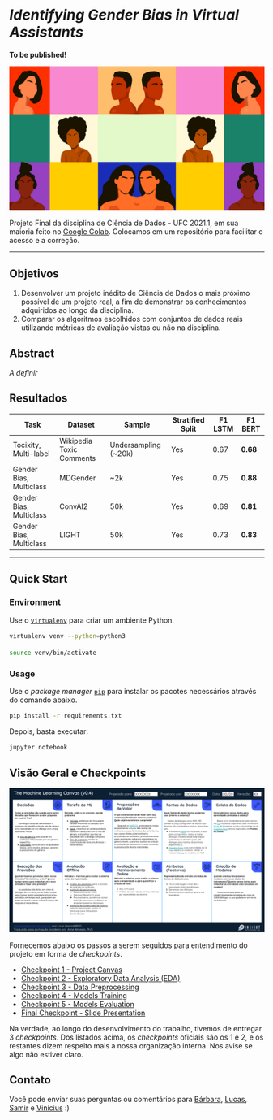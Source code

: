 # *Identifying Gender Bias in Virtual Assistants*

**To be published!**

![alt text](resources/images/gender_bias.png)

Projeto Final da disciplina de Ciência de Dados - UFC 2021.1, em sua maioria feito no [Google Colab](https://research.google.com/colaboratory/faq.html). Colocamos em um repositório para facilitar o acesso e a correção.

---

## Objetivos
1. Desenvolver um projeto inédito de Ciência de Dados o mais próximo possível de um projeto real, a fim de demonstrar os conhecimentos adquiridos ao longo da disciplina.
2. Comparar os algoritmos escolhidos com conjuntos de dados reais utilizando métricas de avaliação vistas ou não na disciplina.

## Abstract

*A definir*

## Resultados 

| **Task** | **Dataset** | **Sample** | **Stratified Split** | **F1 LSTM** | **F1 BERT** | 
|  -------------- |  -----------  |  -----------  |  -----------  |----------- | ------------- | 
|  Tocixity, Multi-label  | Wikipedia Toxic Comments | Undersampling (~20k) | Yes | 0.67 | **0.68** | 
|  Gender Bias, Multiclass | MDGender | ~2k | Yes | 0.75 | **0.88** |
|  Gender Bias, Multiclass | ConvAI2  | 50k | Yes | 0.69 | **0.81**  |
|  Gender Bias, Multiclass  | LIGHT | 50k | Yes | 0.73 | **0.83**  |

---

## Quick Start

### Environment

Use o [`virtualenv`](https://virtualenv.pypa.io/en/latest/) para criar um ambiente Python.

```bash
virtualenv venv --python=python3

source venv/bin/activate
```

### Usage

Use o *package manager* [`pip`](https://pip.pypa.io/en/stable/) para instalar os pacotes necessários através do comando abaixo.

```bash
pip install -r requirements.txt
```

Depois, basta executar: 

```bash
jupyter notebook
```

## Visão Geral e Checkpoints

![ml canvas](/resources/images/ml_canvas.png)

Fornecemos abaixo os passos a serem seguidos para entendimento do projeto em forma de *checkpoints*.

* [Checkpoint 1 - Project Canvas](/resources/docs/CHECKPOINT_1_CANVAS.md)
* [Checkpoint 2 - Exploratory Data Analysis (EDA)](https://github.com/barbaraneves/gender-bias-in-virtual-assistants/tree/main/exploratory-data-analysis)
* [Checkpoint 3 - Data Preprocessing](https://github.com/barbaraneves/gender-bias-in-virtual-assistants/tree/main/data-preprocessing)
* [Checkpoint 4 - Models Training](https://github.com/barbaraneves/gender-bias-in-virtual-assistants/tree/main/models-training)
* [Checkpoint 5 - Models Evaluation](https://github.com/barbaraneves/gender-bias-in-virtual-assistants/tree/main/models-evaluation)
* [Final Checkpoint - Slide Presentation](/resources/docs/)

Na verdade, ao longo do desenvolvimento do trabalho, tivemos de entregar 3 *checkpoints*. Dos listados acima, os *checkpoints* oficiais são os 1 e 2, e os restantes dizem respeito mais a nossa organização interna. Nos avise se algo não estiver claro.

## Contato

Você pode enviar suas perguntas ou comentários para [Bárbara](https://github.com/barbaraneves), [Lucas](https://github.com/Lucas08Ben), [Samir](https://github.com/samirbraga) e [Vinicius](https://github.com/bgvinicius) :)
